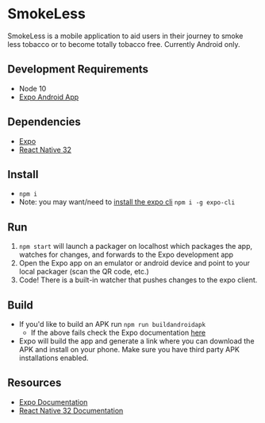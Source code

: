 # SmokeLess

SmokeLess is a mobile application to aid users in their journey to smoke less tobacco or to become totally tobacco free.  Currently Android only.

## Development Requirements
- Node 10
- [Expo Android App](https://play.google.com/store/apps/details?id=host.exp.exponent)

## Dependencies
- [Expo](https://expo.io/)
- [React Native 32](https://facebook.github.io/react-native/docs/0.32)

## Install
- `npm i`
- Note: you may want/need to [install the expo cli](https://docs.expo.io/versions/v34.0.0/introduction/installation/) `npm i -g expo-cli`

## Run
1. `npm start` will launch a packager on localhost which packages the app, watches for changes, and forwards to the Expo development app
2. Open the Expo app on an emulator or android device and point to your local packager (scan the QR code, etc.)
3. Code!  There is a built-in watcher that pushes changes to the expo client.

## Build
- If you'd like to build an APK run `npm run buildandroidapk`
  * If the above fails check the Expo documentation [here](https://docs.expo.io/versions/v34.0.0/distribution/building-standalone-apps/)
- Expo will build the app and generate a link where you can download the APK and install on your phone.  Make sure you have third party APK installations enabled.

## Resources
- [Expo Documentation](https://docs.expo.io/versions/latest/)
- [React Native 32 Documentation](https://facebook.github.io/react-native/docs/0.32)
